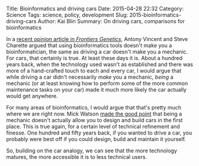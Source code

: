 Title: Bioinformatics and driving cars
Date: 2015-04-28 22:32
Category: Science
Tags: science, policy, development
Slug: 2015-bioinformatics-driving-cars
Author: Kai Blin
Summary: On driving cars, comparisons for bioinformatics

In a [recent opinion article in *Frontiers
Genetics*](http://journal.frontiersin.org/article/10.3389/fgene.2015.00164/full),
Antony Vincent and Steve Charette argued that using bioinformatics tools
doesn't make you a bioinformatician, the same as driving a car doesn't make you
a mechanic. For cars, that certainly is true. At least these days it is. About
a hundred years back, when the technology used wasn't as established and there
was more of a hand-crafted touch to each and every car, I would argue that
while driving a car didn't necessarily _make_ you a mechanic, _being_ a
mechanic (or at least knowing how to perform some of the more common
maintenance tasks on your car) made it much more likely the car actually would
get anywhere.

For many areas of bioinformatics, I would argue that that's pretty much where
we are right now. Mick Watson [made the good
point](https://biomickwatson.wordpress.com/2015/04/26/on-bioinformatics-and-torturing-the-mechanic-metaphor/)
that being a mechanic doesn't actually allow you to design and build cars in
the first place.  This is true again, for a certain level of technical
refinement and finesse.  One hundred and fifty years back, if you wanted to
drive a car, you probably were best off if you could design, build and maintain
it yourself.

So, building on the car analogy, we can see that the more technology matures,
the more accessible it is to less technical users.
